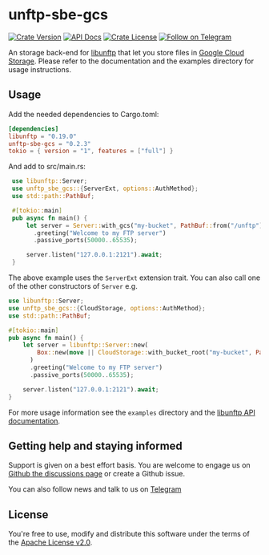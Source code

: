 # unftp-sbe-gcs

[![Crate Version](https://img.shields.io/crates/v/unftp-sbe-gcs.svg)](https://crates.io/crates/unftp-sbe-gcs)
[![API Docs](https://docs.rs/unftp-sbe-gcs/badge.svg)](https://docs.rs/unftp-sbe-gcs)
[![Crate License](https://img.shields.io/crates/l/unftp-sbe-gcs.svg)](https://crates.io/crates/unftp-sbe-gcs)
[![Follow on Telegram](https://img.shields.io/badge/Follow%20on-Telegram-brightgreen.svg)](https://t.me/unftp)

An storage back-end for [libunftp](https://github.com/bolcom/libunftp) that let you store files in [Google Cloud Storage](https://cloud.google.com/storage). 
Please refer to the documentation and the examples directory for usage instructions.

## Usage

Add the needed dependencies to Cargo.toml:

 ```toml
 [dependencies]
 libunftp = "0.19.0"
 unftp-sbe-gcs = "0.2.3"
 tokio = { version = "1", features = ["full"] }
 ```

And add to src/main.rs:

```rust
 use libunftp::Server;
 use unftp_sbe_gcs::{ServerExt, options::AuthMethod};
 use std::path::PathBuf;

 #[tokio::main]
 pub async fn main() {
     let server = Server::with_gcs("my-bucket", PathBuf::from("/unftp"), AuthMethod::WorkloadIdentity(None))
       .greeting("Welcome to my FTP server")
       .passive_ports(50000..65535);

     server.listen("127.0.0.1:2121").await;
 }
 ```

The above example uses the `ServerExt` extension trait. You can also call one of the other constructors of `Server` e.g.

 ```rust
 use libunftp::Server;
 use unftp_sbe_gcs::{CloudStorage, options::AuthMethod};
 use std::path::PathBuf;

 #[tokio::main]
 pub async fn main() {
     let server = libunftp::Server::new(
         Box::new(move || CloudStorage::with_bucket_root("my-bucket", PathBuf::from("/ftp-root"), AuthMethod::WorkloadIdentity(None)))
       )
       .greeting("Welcome to my FTP server")
       .passive_ports(50000..65535);

     server.listen("127.0.0.1:2121").await;
 }
 ```

For more usage information see the `examples` directory and the [libunftp API documentation](https://docs.rs/libunftp/latest/libunftp/).

## Getting help and staying informed

Support is given on a best effort basis. You are welcome to engage us on [Github the discussions page](https://github.com/bolcom/libunftp/discussions)
or create a Github issue.

You can also follow news and talk to us on [Telegram](https://t.me/unftp)

## License

You're free to use, modify and distribute this software under the terms of the [Apache License v2.0](http://www.apache.org/licenses/LICENSE-2.0).

